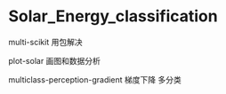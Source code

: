 # Solar_Energy_classification

multi-scikit 用包解决

plot-solar 画图和数据分析

multiclass-perception-gradient 梯度下降 多分类